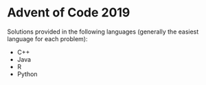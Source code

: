 # Advent of Code 2019

Solutions provided in the following languages (generally the easiest language for each problem):

* C++
* Java
* R
* Python
